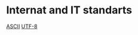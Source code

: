 # Internat and IT standarts

[ASCII](https://www.ionos.at/digitalguide/server/knowhow/ascii-american-standard-code-for-information-interchange/)
[UTF-8](https://www.ionos.at/digitalguide/websites/webseiten-erstellen/utf-8-codierung-globaler-digitaler-kommunikation/)
